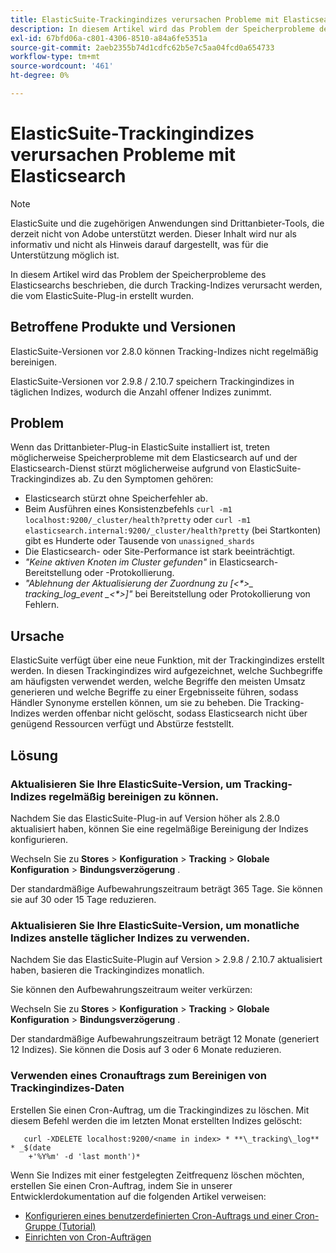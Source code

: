 ```yaml
---
title: ElasticSuite-Trackingindizes verursachen Probleme mit Elasticsearch
description: In diesem Artikel wird das Problem der Speicherprobleme des Elasticsearchs beschrieben, die durch Tracking-Indizes verursacht werden, die vom ElasticSuite-Plug-in erstellt wurden.
exl-id: 67bfd06a-c801-4306-8510-a84a6fe5351a
source-git-commit: 2aeb2355b74d1cdfc62b5e7c5aa04fcd0a654733
workflow-type: tm+mt
source-wordcount: '461'
ht-degree: 0%

---
```


# ElasticSuite-Trackingindizes verursachen Probleme mit Elasticsearch

>[!NOTE]
>
>ElasticSuite und die zugehörigen Anwendungen sind Drittanbieter-Tools, die derzeit nicht von Adobe unterstützt werden. Dieser Inhalt wird nur als informativ und nicht als Hinweis darauf dargestellt, was für die Unterstützung möglich ist.

In diesem Artikel wird das Problem der Speicherprobleme des Elasticsearchs beschrieben, die durch Tracking-Indizes verursacht werden, die vom ElasticSuite-Plug-in erstellt wurden.

## Betroffene Produkte und Versionen

ElasticSuite-Versionen vor 2.8.0 können Tracking-Indizes nicht regelmäßig bereinigen.

ElasticSuite-Versionen vor 2.9.8 / 2.10.7 speichern Trackingindizes in täglichen Indizes, wodurch die Anzahl offener Indizes zunimmt.

## Problem

Wenn das Drittanbieter-Plug-in ElasticSuite installiert ist, treten möglicherweise Speicherprobleme mit dem Elasticsearch auf und der Elasticsearch-Dienst stürzt möglicherweise aufgrund von ElasticSuite-Trackingindizes ab. Zu den Symptomen gehören:

* Elasticsearch stürzt ohne Speicherfehler ab.
* Beim Ausführen eines Konsistenzbefehls `curl -m1 localhost:9200/_cluster/health?pretty` oder `curl -m1 elasticsearch.internal:9200/_cluster/health?pretty` (bei Startkonten) gibt es Hunderte oder Tausende von `unassigned_shards`
* Die Elasticsearch- oder Site-Performance ist stark beeinträchtigt.
* *&quot;Keine aktiven Knoten im Cluster gefunden&quot;* in Elasticsearch-Bereitstellung oder -Protokollierung.
* *&quot;Ablehnung der Aktualisierung der Zuordnung zu [&lt;\*>_ tracking_log_event _&lt;\*>]&quot;* bei Bereitstellung oder Protokollierung von Fehlern.

## Ursache

ElasticSuite verfügt über eine neue Funktion, mit der Trackingindizes erstellt werden. In diesen Trackingindizes wird aufgezeichnet, welche Suchbegriffe am häufigsten verwendet werden, welche Begriffe den meisten Umsatz generieren und welche Begriffe zu einer Ergebnisseite führen, sodass Händler Synonyme erstellen können, um sie zu beheben. Die Tracking-Indizes werden offenbar nicht gelöscht, sodass Elasticsearch nicht über genügend Ressourcen verfügt und Abstürze feststellt.

## Lösung

### Aktualisieren Sie Ihre ElasticSuite-Version, um Tracking-Indizes regelmäßig bereinigen zu können.

Nachdem Sie das ElasticSuite-Plug-in auf Version höher als 2.8.0 aktualisiert haben, können Sie eine regelmäßige Bereinigung der Indizes konfigurieren.

Wechseln Sie zu **Stores** > **Konfiguration** > **Tracking** > **Globale Konfiguration** > **Bindungsverzögerung** .

Der standardmäßige Aufbewahrungszeitraum beträgt 365 Tage. Sie können sie auf 30 oder 15 Tage reduzieren.

### Aktualisieren Sie Ihre ElasticSuite-Version, um monatliche Indizes anstelle täglicher Indizes zu verwenden.

Nachdem Sie das ElasticSuite-Plugin auf Version > 2.9.8 / 2.10.7 aktualisiert haben, basieren die Trackingindizes monatlich.

Sie können den Aufbewahrungszeitraum weiter verkürzen:

Wechseln Sie zu **Stores** > **Konfiguration** > **Tracking** > **Globale Konfiguration** > **Bindungsverzögerung** .

Der standardmäßige Aufbewahrungszeitraum beträgt 12 Monate (generiert 12 Indizes). Sie können die Dosis auf 3 oder 6 Monate reduzieren.

### Verwenden eines Cronauftrags zum Bereinigen von Trackingindizes-Daten

Erstellen Sie einen Cron-Auftrag, um die Trackingindizes zu löschen. Mit diesem Befehl werden die im letzten Monat erstellten Indizes gelöscht:

```
   curl -XDELETE localhost:9200/<name in index> * **\_tracking\_log** * _$(date
    +'%Y%m' -d 'last month')*
```

Wenn Sie Indizes mit einer festgelegten Zeitfrequenz löschen möchten, erstellen Sie einen Cron-Auftrag, indem Sie in unserer Entwicklerdokumentation auf die folgenden Artikel verweisen:

* [Konfigurieren eines benutzerdefinierten Cron-Auftrags und einer Cron-Gruppe (Tutorial)](https://experienceleague.adobe.com/en/docs/commerce-operations/configuration-guide/crons/custom-cron-tutorial)
* [Einrichten von Cron-Aufträgen](https://experienceleague.adobe.com/en/docs/commerce-cloud-service/user-guide/configure/app/properties/crons-property)
